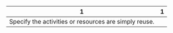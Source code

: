 | 1 | 1 |
| ---- | ---- |
|Specify the activities or resources are  simply reuse.|| resources:https://youtube.com/playlist?list=PL1JImX8WgOy8JVM6OUx9zfsmfXuJsmkJ7 |

